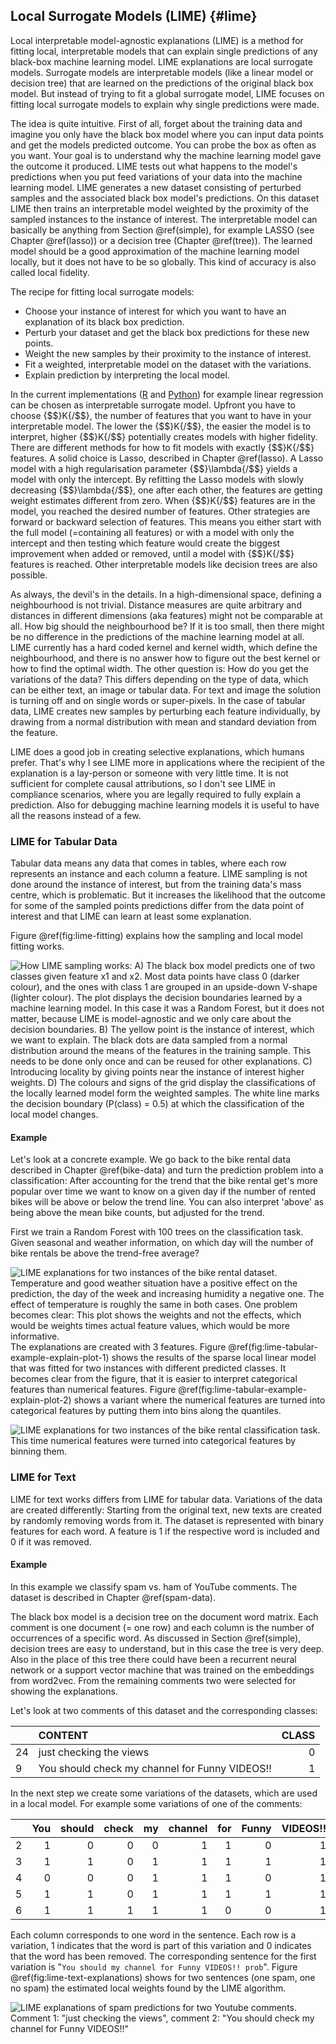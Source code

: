


## Local Surrogate Models (LIME) {#lime}
Local interpretable model-agnostic explanations (LIME) is a method for fitting local, interpretable models that can explain single predictions  of any black-box machine learning model.
LIME explanations are local surrogate models.
Surrogate models are interpretable models (like a linear model or decision tree) that are learned on the predictions of the original black box model.
But instead of trying to fit a global surrogate model, LIME focuses on fitting local surrogate models to explain why single predictions were made.


The idea is quite intuitive.
First of all, forget about the training data and imagine you only have the black box model where you can input data points and get the models predicted outcome.
You can probe the box as often as you want.
Your goal is to understand why the machine learning model gave the outcome it produced.
LIME tests out what happens to the model's predictions when you put feed variations of your data into the machine learning model.
LIME generates a new dataset consisting of perturbed samples and the associated black box model's predictions.
On this dataset LIME then trains an interpretable model weighted by the proximity of the sampled instances to the instance of interest.
The interpretable model can basically be anything from Section \@ref(simple), for example LASSO (see Chapter \@ref(lasso)) or a decision tree (Chapter \@ref(tree)).
The learned model should be a good approximation of the machine learning model locally, but it does not have to be so globally.
This kind of accuracy is also called local fidelity.

The recipe for fitting local surrogate models:

- Choose your instance of interest for which you want to have an explanation of its black box prediction.
- Perturb your dataset and  get the black box predictions for these new points.
- Weight the new samples by their proximity to the instance of interest.
- Fit a weighted, interpretable model on the dataset with the variations.
- Explain prediction by interpreting the local model.

In the current implementations ([R](https://github.com/thomasp85/lime) and [Python](https://github.com/marcotcr/lime)) for example linear regression can be chosen as interpretable surrogate model.
Upfront you have to choose {$$}K{/$$}, the number of features that you want to have in your interpretable model.
The lower the {$$}K{/$$}, the easier the model is to interpret, higher {$$}K{/$$} potentially creates models with higher fidelity.
There are different methods for how to fit models with exactly {$$}K{/$$} features. A solid choice is Lasso, described in Chapter \@ref(lasso).
A Lasso model with a high regularisation parameter {$$}\lambda{/$$} yields a model with only the intercept.
By refitting the Lasso models with slowly decreasing {$$}\lambda{/$$}, one after each other, the features are getting weight estimates different from zero.
When {$$}K{/$$} features are in the model, you reached the desired number of features. Other strategies are forward or backward selection of features.
This means you either start with the full model (=containing all features) or with a model with only the intercept and then testing which feature would create the biggest improvement when added or removed, until a model with {$$}K{/$$} features is reached.
Other interpretable models like decision trees are also possible.

As always, the devil's in the details.
In a high-dimensional space, defining a neighbourhood is not trivial.
Distance measures are quite arbitrary and distances in different dimensions (aka features) might not be comparable at all.
How big should the neighbourhood be?
If it is too small, then there might be no difference in the predictions of the machine learning model at all.
LIME currently has a hard coded kernel and kernel width, which define the neighbourhood, and there is no answer how to figure out the best kernel or how to find the optimal width.
The other question is:
How do you get the variations of the data?
This differs depending on the type of data, which can be either text, an image or tabular data. For text and image the solution is turning off and on single words or super-pixels.
In the case of tabular data, LIME creates new samples by perturbing each feature individually, by drawing from a normal distribution with mean and standard deviation from the feature.

LIME does a good job in creating selective explanations, which humans prefer.
That's why I see LIME more in applications where the recipient of the explanation is a lay-person or someone with very little time.
It is not sufficient for complete causal attributions, so I don't see LIME in compliance scenarios, where you are legally required to fully explain a prediction.
Also for debugging machine learning models it is useful to have all the reasons instead of a few.


### LIME for Tabular Data
Tabular data means any data that comes in tables, where each row represents an instance and each column a feature.
LIME sampling is not done around the instance of interest, but from the training data's mass centre, which is problematic.
But it increases the likelihood that the outcome for some of the sampled points predictions differ from the data point of interest and that LIME can learn at least some explanation.

Figure \@ref(fig:lime-fitting) explains how the sampling and local model fitting works.


![How LIME sampling works: A) The black box model predicts one of two classes given feature x1 and x2. Most data points have class 0 (darker colour), and the ones with class 1 are grouped in an upside-down V-shape (lighter colour). The plot displays the decision boundaries learned by a machine learning model. In this case it was a Random Forest, but it does not matter, because LIME is model-agnostic and we only care about the decision boundaries. B) The yellow point is the instance of interest, which we want to explain. The black dots are data sampled from a normal distribution around the means of the features in the training sample. This needs to be done only once and can be reused for other explanations. C) Introducing locality by giving points near the instance of interest higher weights. D) The colours and signs of the grid display the classifications of the locally learned model form the weighted samples. The white line marks the decision boundary (P(class) = 0.5) at which the classification of the local model changes.](images/lime-fitting-1.png)




#### Example
Let's look at a concrete example.
We go back to the bike rental data described in Chapter \@ref(bike-data) and turn the prediction problem into a classification:
After accounting for the trend that the bike rental get's more popular over time we want to know on a given day if the number of rented bikes will be above or below the trend line.
You can also interpret 'above' as being above the mean bike counts, but adjusted for the trend.


First we train a Random Forest with 100 trees on the classification task. Given seasonal and weather information, on which day will the number of bike rentals be above the trend-free average?

![LIME explanations for two instances of the bike rental dataset.  Temperature and good weather situation have a positive effect on the prediction, the day of the week and increasing humidity a negative one. The effect of temperature is roughly the same in both cases. One problem becomes clear: This plot shows the weights and not the effects, which would be weights times actual feature values, which would be more informative. ](images/lime-tabular-example-explain-plot-1-1.png)
The explanations are created with 3 features.
Figure  \@ref(fig:lime-tabular-example-explain-plot-1) shows the results of the sparse local linear model that was fitted for two instances with different predicted classes.
It becomes clear from the figure, that it is easier to interpret categorical features than numerical features.
Figure  \@ref(fig:lime-tabular-example-explain-plot-2) shows a variant where the numerical features are turned into categorical features by putting them into bins along the quantiles.



![LIME explanations for two instances of the bike rental classification task. This time numerical features were turned into categorical features by binning them.](images/lime-tabular-example-explain-plot-2-1.png)


### LIME for Text
LIME for text works differs from LIME for tabular data.
Variations of the data are created differently:
Starting from the original text, new texts are created by randomly removing words from it.
The dataset is represented with binary features for each word.
A feature is 1 if the respective word is included and 0 if it was removed.

#### Example
In this example we classify spam vs. ham of YouTube comments.
The dataset is described in Chapter \@ref(spam-data).

The black box model is a decision tree on the document word matrix.
Each comment is one document (= one row) and each column is the number of occurrences of a specific word.
As discussed in Section \@ref(simple), decision trees are easy to understand, but in this case the tree is very deep.
Also in the place of this tree there could have been a recurrent neural network or a support vector machine that was trained on the embeddings from word2vec.
From the remaining comments two were selected for showing the explanations.


Let's look at two comments of this dataset and the corresponding classes:



|   |CONTENT                                        | CLASS|
|:--|:----------------------------------------------|-----:|
|24 |just checking the views                        |     0|
|9  |You should check my channel for Funny VIDEOS!! |     1|



In the next step we create some variations of the datasets, which are used in a local model.
For example some variations of one of the comments:



|   | You| should| check| my| channel| for| Funny| VIDEOS!!| prob| weight|
|:--|---:|------:|-----:|--:|-------:|---:|-----:|--------:|----:|------:|
|2  |   1|      0|     0|  0|       1|   1|     0|        1| 1.00|   0.50|
|3  |   1|      1|     0|  1|       1|   1|     1|        1| 1.00|   0.88|
|4  |   0|      0|     0|  1|       1|   1|     0|        1| 1.00|   0.50|
|5  |   1|      1|     0|  1|       1|   1|     1|        1| 1.00|   0.88|
|6  |   1|      1|     1|  1|       1|   0|     0|        1| 0.97|   0.75|

Each column corresponds to one word in the sentence.
Each row is a variation, 1 indicates that the word is part of this variation and 0 indicates that the word has been removed.
The corresponding sentence for the first variation is "``You should my channel for Funny VIDEOS!! prob``".
Figure \@ref(fig:lime-text-explanations) shows for two sentences (one spam, one no spam) the estimated local weights found by the LIME algorithm.



![LIME explanations of spam predictions for two Youtube comments. Comment 1: "just checking the views", comment 2: "You should check my channel for Funny VIDEOS!!"](images/lime-text-explanations-1.png)
